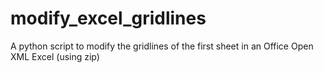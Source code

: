 # modify_excel_gridlines
A python script to modify the gridlines of the first sheet in an Office Open XML Excel (using zip)
